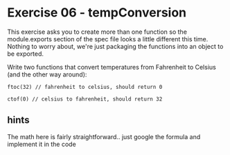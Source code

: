 # Exercise 06 - tempConversion

This exercise asks you to create more than one function so the module.exports section of the spec file looks a little different this time.  Nothing to worry about, we're just packaging the functions into an object to be exported.

Write two functions that convert temperatures from Fahrenheit to Celsius (and the other way around):
```
ftoc(32) // fahrenheit to celsius, should return 0

ctof(0) // celsius to fahrenheit, should return 32
```


## hints
The math here is fairly straightforward.. just google the formula and implement it in the code
